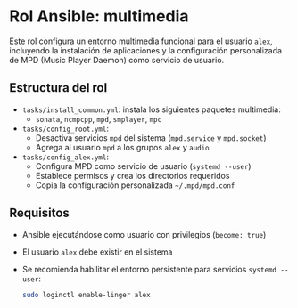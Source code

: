 # Rol Ansible: multimedia

Este rol configura un entorno multimedia funcional para el usuario `alex`, incluyendo la instalación de aplicaciones y la configuración personalizada de MPD (Music Player Daemon) como servicio de usuario.

## Estructura del rol

- `tasks/install_common.yml`: instala los siguientes paquetes multimedia:
  - `sonata`, `ncmpcpp`, `mpd`, `smplayer`, `mpc`
- `tasks/config_root.yml`: 
  - Desactiva servicios `mpd` del sistema (`mpd.service` y `mpd.socket`)
  - Agrega al usuario `mpd` a los grupos `alex` y `audio`
- `tasks/config_alex.yml`: 
  - Configura MPD como servicio de usuario (`systemd --user`)
  - Establece permisos y crea los directorios requeridos
  - Copia la configuración personalizada `~/.mpd/mpd.conf`

## Requisitos

- Ansible ejecutándose como usuario con privilegios (`become: true`)
- El usuario `alex` debe existir en el sistema
- Se recomienda habilitar el entorno persistente para servicios `systemd --user`:
  
  ```bash
  sudo loginctl enable-linger alex

